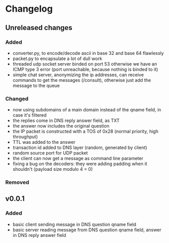 # Changelog

## Unreleased changes
### Added
- converter.py, to encode/decode ascii in base 32 and base 64 flawlessly
- packet.py to encapsulate a lot of dull work
- threaded udp socket server binded on port 53 otherwise we have an ICMP type 3 error (port unreachable, because nothing is binded to it)
- simple chat server, anonymizing the ip addresses, can receive commands to get the messages (/consult), otherwise just add the message to the queue

### Changed
- now using subdomains of a main domain instead of the qname field, in case it's filtered
- the replies come in DNS reply answer field, as TXT
- the answer now includes the original question
- the IP packet is constructed with a TOS of 0x28 (normal priority, high throughput)
- TTL was added to the answer
- transaction id added to DNS layer (random, generated by client)
- random source port for UDP packet
- the client can now get a message as command line parameter
- fixing a bug on the decoders: they were adding padding when it shouldn't (payload size modulo 4 = 0)

### Removed

## v0.0.1
### Added
- basic client sending message in DNS question qname field
- basic server reading message from DNS question qname field, answer in DNS reply answer field